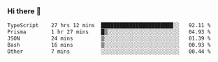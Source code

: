 ### Hi there 🌱
<!--START_SECTION:waka-->

```txt
TypeScript    27 hrs 12 mins  ███████████████████████░░   92.11 %
Prisma        1 hr 27 mins    █▒░░░░░░░░░░░░░░░░░░░░░░░   04.93 %
JSON          24 mins         ▒░░░░░░░░░░░░░░░░░░░░░░░░   01.39 %
Bash          16 mins         ▒░░░░░░░░░░░░░░░░░░░░░░░░   00.93 %
Other         7 mins          ░░░░░░░░░░░░░░░░░░░░░░░░░   00.44 %
```

<!--END_SECTION:waka-->
<!--
**Dieg0raf/Dieg0raf** is a ✨ _special_ ✨ repository because its `README.md` (this file) appears on your GitHub profile.

Here are some ideas to get you started:

- 🔭 I’m currently working on ...
- 🌱 I’m currently learning ...
- 👯 I’m looking to collaborate on ...
- 🤔 I’m looking for help with ...
- 💬 Ask me about ...
- 📫 How to reach me: ...
- 😄 Pronouns: ...
- ⚡ Fun fact: ...
-->
